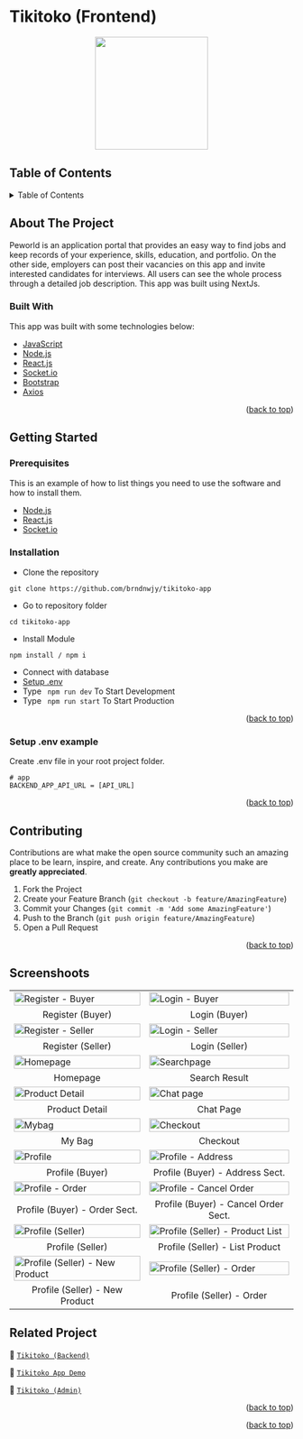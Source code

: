 # Tikitoko (Frontend)

<!-- Logo -->
<div align="center">
<img src="./src/documentation/logo.png" align="center" width="200" height="auto" />
</div>

<!-- Table of Contents -->
## Table of Contents

<details>
  <summary>Table of Contents</summary>
  <ol>
    <li>
      <a href="#about-the-project">About The Project</a>
      <ul>
        <li><a href="#built-with">Built With</a></li>
      </ul>
    </li>
    <li>
      <a href="#getting-started">Getting Started</a>
      <ul>
        <li><a href="#prerequisites">Prerequisites</a></li>
        <li><a href="#requirements">Requirements</a></li>
        <li><a href="#installation">Installation</a></li>
        <li><a href="#setup-env-example">Setup .env example</a></li>
      </ul>
    </li>
    <li><a href="#contributing">Contributing</a></li>
    <li><a href="#screenshoots">Screenshoots</a></li>
    <li><a href="#related-project">Related Projects</a></li>
    <li><a href="#meet-the-teams">Meet The Teams</a></li>
  </ol>
</details>

<!-- About The Project -->
## About The Project
Peworld is an application portal that provides an easy way to find jobs and keep records of your experience, skills, education, and portfolio. On the other side, employers can post their vacancies on this app and invite interested candidates for interviews. All users can see the whole process through a detailed job description. This app was built using NextJs.

### Built With
This app was built with some technologies below:
- [JavaScript](https://www.javascript.com/)
- [Node.js](https://nodejs.org/en/)
- [React.js](https://reactjs.org/)
- [Socket.io](https://socket.io/)
- [Bootstrap](https://getbootstrap.com/)
- [Axios](https://axios-http.com/)

<p align="right">(<a href="#top">back to top</a>)</p>

<!-- Getting Started -->
## Getting Started

### Prerequisites

This is an example of how to list things you need to use the software and how to install them.

* [Node.js](https://nodejs.org/en/download/)
* [React.js](https://reactjs.org/docs/create-a-new-react-app.html)
* [Socket.io](https://socket.io/docs/v4/client-api/)

### Installation

- Clone the repository
```
git clone https://github.com/brndnwjy/tikitoko-app
```
- Go to repository folder
```
cd tikitoko-app
```
- Install Module
```
npm install / npm i
```
- Connect with database
- <a href="#setup-env-example">Setup .env</a>
- Type ` npm run dev` To Start Development
- Type ` npm run start` To Start Production

<p align="right">(<a href="#top">back to top</a>)</p>

### Setup .env example

Create .env file in your root project folder.

```env
# app
BACKEND_APP_API_URL = [API_URL]
```

<p align="right">(<a href="#top">back to top</a>)</p>

<!-- Contributing -->
## Contributing

Contributions are what make the open source community such an amazing place to be learn, inspire, and create. Any contributions you make are **greatly appreciated**.

1. Fork the Project
2. Create your Feature Branch (`git checkout -b feature/AmazingFeature`)
3. Commit your Changes (`git commit -m 'Add some AmazingFeature'`)
4. Push to the Branch (`git push origin feature/AmazingFeature`)
5. Open a Pull Request

<p align="right">(<a href="#top">back to top</a>)</p>

<!-- Screenshoots -->
## Screenshoots
<table>
  <tr>
    <td><image src="./src/documentation/register-b.jpeg" alt="Register - Buyer" width=100% ></td>
    <td><image src="./src/documentation/login-b.jpeg" alt="Login - Buyer" width=100%/></td>
  </tr>
  <tr>
    <td align="center">Register (Buyer)</td>
    <td align="center">Login (Buyer)</td>
  </tr>
  
  <tr>
    <td><image src="./src/documentation/register-s.jpeg" alt="Register - Seller" width=100% ></td>
    <td><image src="./src/documentation/login-s.jpeg" alt="Login - Seller" width=100%/></td>
  </tr>
  <tr>
    <td align="center">Register (Seller)</td>
    <td align="center">Login (Seller)</td>
  </tr>
  
  <tr>
    <td><image src="./src/documentation/home.jpeg" alt="Homepage" width=100%></td>
    <td><image src="./src/documentation/search.jpeg" alt="Searchpage" width=100%></td>
  </tr>
  <tr>
      <td align="center">Homepage</td>
      <td align="center">Search Result</td>
  </tr>

  <tr>
    <td><image src="./src/documentation/product-detail.jpeg" alt="Product Detail" width=100%></td>
    <td><image src="./src/documentation/chat.jpeg" alt="Chat page" width=100%/></td>
  </tr>
   <tr>
    <td align="center">Product Detail</td>
    <td align="center">Chat Page</td>
  </tr>
  
  <tr>
    <td><image src="./src/documentation/mybag.jpeg" alt="Mybag" width=100%></td>
    <td><image src="./src/documentation/checkout.jpeg" alt="Checkout" width=100%></td>
  </tr>
  <tr>
      <td align="center">My Bag</td>
       <td align="center">Checkout</td>
  </tr>
  
  <tr>
    <td><image src="./src/documentation/profile-b.jpeg" alt="Profile" width=100%></td>
    <td><image src="./src/documentation/profile-b-address.jpeg" alt="Profile - Address" width=100%></td>
  </tr>
  <tr>
      <td align="center">Profile (Buyer)</td>
     <td align="center">Profile (Buyer) - Address Sect.</td>
  </tr>
  
  <tr>
    <td><image src="./src/documentation/profile-b-all-order.jpeg" alt="Profile - Order" width=100%></td>
    <td><image src="./src/documentation/profile-b-unpaid-order.jpeg" alt="Profile - Cancel Order" width=100%></td>
  </tr>
  <tr>
      <td align="center">Profile (Buyer) - Order Sect.</td>
     <td align="center">Profile (Buyer) - Cancel Order Sect.</td>
  </tr>
  
  <tr>
    <td><image src="./src/documentation/profile-s.jpeg" alt="Profile (Seller)" width=100%></td>
    <td><image src="./src/documentation/profile-s-list-product.jpeg" alt="Profile (Seller) - Product List" width=100%></td>    
  </tr>
  <tr>
     <td align="center">Profile (Seller)</td>
     <td align="center">Profile (Seller) - List Product</td>
  </tr>
  
  <tr>
    <td><image src="./src/documentation/profile-s-new-product.jpeg" alt="Profile (Seller) - New Product" width=100%></td>
    <td><image src="./src/documentation/profile-s-order.jpeg" alt="Profile (Seller) - Order" width=100%></td>    
  </tr>
  <tr>
     <td align="center">Profile (Seller) - New Product</td>
     <td align="center">Profile (Seller) - Order</td>
  </tr>
</table>


<!-- Related Projects -->
## Related Project
:rocket: [`Tikitoko (Backend)`](https://github.com/brndnwjy/tikitoko-api)

:rocket: [`Tikitoko App Demo`](https://tikitoko.netlify.app)

:rocket: [`Tikitoko (Admin)`](https://github.com/brndnwjy/tikitoko-admin)

<p align="right">(<a href="#top">back to top</a>)</p>


<p align="right">(<a href="#top">back to top</a>)</p>
